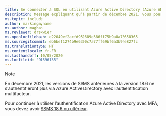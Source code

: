 ```yaml
---
title: Se connecter à SQL en utilisant Azure Active Directory (Azure AD) avec SSMS 18.6 et ultérieur
description: Message expliquant qu’à partir de décembre 2021, vous pourrez utiliser uniquement Azure Active Directory (Azure AD) avec SSMS 18.6 et ultérieur
ms.topic: include
author: markingmyname
ms.author: maghan
ms.reviewer: drskwier
ms.openlocfilehash: e22049ef2acfd952689e386ff75b9a8a73658365
ms.sourcegitcommit: eb6bef1274b9e6390c7a77ff69bf6a3b94e827fc
ms.translationtype: HT
ms.contentlocale: fr-FR
ms.lasthandoff: 10/05/2020
ms.locfileid: "91596135"
---
```

> [!NOTE]
> En décembre 2021, les versions de SSMS antérieures à la version 18.6 ne s’authentifieront plus via Azure Active Directory avec l’authentification multifacteur.
>
> Pour continuer à utiliser l’authentification Azure Active Directory avec MFA, vous devez avoir [SSMS 18.6 ou ultérieur](https://docs.microsoft.com/sql/ssms/download-sql-server-management-studio-ssms).
